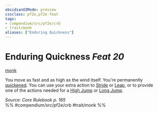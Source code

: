 ```yaml
---
obsidianUIMode: preview
cssclass: pf2e,pf2e-feat
tags:
- compendium/src/pf2e/crb
- trait/monk
aliases: ["Enduring Quickness"]
---
```

# Enduring Quickness  *Feat 20*  
[monk](rules/traits/monk.md)  


You move as fast and as high as the wind itself. You're permanently [quickened](rules/conditions.md#Quickened). You can use your extra action to [Stride](rules/actions/stride.md) or [Leap](rules/actions/leap.md), or to provide one of the actions needed for a [High Jump](rules/actions/high-jump.md) or [Long Jump](rules/actions/long-jump.md).

*Source: Core Rulebook p. 165*  
%% #compendium/src/pf2e/crb #trait/monk %%